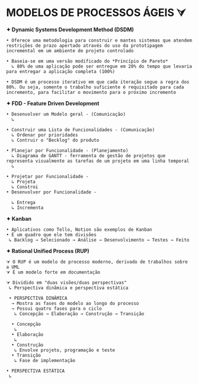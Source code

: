 # MODELOS DE PROCESSOS ÁGEIS ⮛

  **✦ Dynamic Systems Development Method (DSDM)**
    
    • Oferece uma metodologia para construir e mantes sistemas que atendem restrições de prazo apertado através do uso da prototipagem incremental em um ambiente de projeto controlado
    
    • Baseia-se em uma versão modificado do *Princípio de Pareto*
      ↳ 80% de uma aplicação pode ser entregue em 20% do tempo que levaria para entregar a aplicação completa (100%)
      
    • DSDM é um processo iterativo em que cada iteração segue a regra dos 80%. Ou seja, somente o trabalho suficiente é requisitado para cada incremento, para facilitar o movimento para o próximo incremento
  
  **✦ FDD - Feature Driven Development**
  
    • Desenvolver um Modelo geral - (Comunicação)
      ↳ 
      
    • Construir uma Lista de Funcionalidades - (Comunicação)
      ↳ Ordenar por prioridades
      ↳ Contruir o "Becklog" do produto
      
    • Planejar por Funcionalidade - (Planejamento)
      ↳ Diagrama de GANTT - ferramenta de gestão de projetos que representa visualmente as tarefas de um projeto em uma linha temporal
      ↳ 
      
    • Projetar por Funcionalidade - 
      ↳ Projeta
      ↳ Constroi
    • Desenvolver por Funcionalidade - 
    
      ↳ Entrega
      ↳ Incrementa
  
   **✦ Kanban**
    
    • Aplicativos como Tello, Notion são exemplos de Kanban 
    • É um quadro que ele tem divisões
     ↳ Backlog → Selecionado → Análise → Desenvolvimento → Testes → Feito
   
   **✦ Rational Unified Process (RUP)**

    ⮛ O RUP é um modelo de processo moderno, derivado de trabalhos sobre a UML
    ⮛ É um modelo forte em documentação
    
    ⮛ Dividido em "duas visões/duas perspectivas"
     ↳ Perspectiva dinâmica e perspectiva estática

     • PERSPECTIVA DINÂMICA
      → Mostra as fases do modelo ao longo do processo
      → Possui quatro fases para o ciclo
       ↳ Concepção → Elaboração → Construção → Transição
       
      • Concepção
       ↳
      • Elaboração
       ↳ 
      • Construção
       ↳ Envolve projeto, programação e teste
      • Transição
       ↳ Fase de implementação

    • PERSPECTIVA ESTÁTICA 
     ↳ 
     
